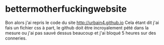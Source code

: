 # bettermotherfuckingwebsite

Bon alors j'ai repris le code du site http://urbain4.github.io
Cela étant dit j'ai fais un fichier css à part, le github doit être incroyalement pété
dans la mesure ou j'ai pas sauvé dessus beaucoup et j'ai bloqué 5 heures sur des conneries.
